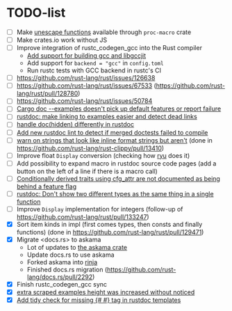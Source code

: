 # TODO-list

 * [ ] Make [unescape functions](https://github.com/rust-lang/rust/blob/master/compiler/rustc_lexer/src/unescape.rs) available through `proc-macro` crate
 * [ ] Make crates.io work without JS
 * [ ] Improve integration of rustc_codegen_gcc into the Rust compiler
   * [Add support for building gcc and libgccjit](https://github.com/rust-lang/rust/pull/125419)
   * Add support for `backend = "gcc"` in `config.toml`
   * Run rustc tests with GCC backend in rustc's CI
 * [ ] https://github.com/rust-lang/rust/issues/126638
 * [ ] https://github.com/rust-lang/rust/issues/67533 (https://github.com/rust-lang/rust/pull/128780)
 * [ ] https://github.com/rust-lang/rust/issues/50784
 * [ ] [Cargo doc --examples doesn't pick up default features or report failure](https://github.com/rust-lang/rust/issues/130560)
 * [ ] [rustdoc: make linking to examples easier and detect dead links](https://github.com/rust-lang/rust/issues/130493)
 * [ ] [handle doc(hidden) differently in rustdoc](https://github.com/rust-lang/rust/issues/129415)
 * [ ] [Add new rustdoc lint to detect if merged doctests failed to compile](https://github.com/rust-lang/rust/issues/127603)
 * [ ] [warn on strings that look like inline format strings but aren't](https://github.com/rust-lang/rust-clippy/issues/10195) (done in https://github.com/rust-lang/rust-clippy/pull/13410)
 * [ ] Improve float `Display` conversion (checking how [ryu](https://crates.io/crates/ryu) does it)
 * [ ] Add possibility to expand macro in rustdoc source code pages (add a button on the left of a line if there is a macro call)
 * [ ] [Conditionally derived traits using cfg_attr are not documented as being behind a feature flag](https://github.com/rust-lang/rust/issues/103300)
 * [ ] [rustdoc: Don't show two different types as the same thing in a single function](https://github.com/rust-lang/rust/issues/122673)
 * [ ] Improve `Display` implementation for integers (follow-up of https://github.com/rust-lang/rust/pull/133247)
 * [x] Sort item kinds in impl (first comes types, then consts and finally functions) (done in https://github.com/rust-lang/rust/pull/129471)
 * [x] Migrate <docs.rs> to askama
   * Lot of updates to [the askama crate](https://github.com/djc/askama/pulls/GuillaumeGomez)
   * Update docs.rs to use askama
   * Forked askama into [rinja](https://crates.io/crates/rinja)
   * Finished docs.rs migration (https://github.com/rust-lang/docs.rs/pull/2292)
 * [x] Finish rustc_codegen_gcc sync
 * [x] [extra scraped examples height was increased without noticed](https://github.com/rust-lang/rust/issues/130562)
 * [x] [Add tidy check for missing {# #} tag in rustdoc templates](https://github.com/rust-lang/rust/issues/130559)
